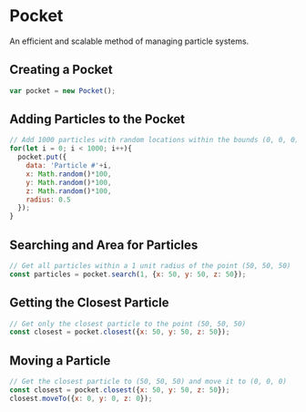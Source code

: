 # Pocket
An efficient and scalable method of managing particle systems.

## Creating a Pocket

```javascript
var pocket = new Pocket();
```

## Adding Particles to the Pocket

```javascript
// Add 1000 particles with random locations within the bounds (0, 0, 0) and (100, 100, 100)
for(let i = 0; i < 1000; i++){
  pocket.put({
    data: 'Particle #'+i,
    x: Math.random()*100,
    y: Math.random()*100,
    z: Math.random()*100,
    radius: 0.5
  });
}
```

## Searching and Area for Particles

```javascript
// Get all particles within a 1 unit radius of the point (50, 50, 50)
const particles = pocket.search(1, {x: 50, y: 50, z: 50});
```

## Getting the Closest Particle

```javascript
// Get only the closest particle to the point (50, 50, 50)
const closest = pocket.closest({x: 50, y: 50, z: 50});
```

## Moving a Particle

```javascript
// Get the closest particle to (50, 50, 50) and move it to (0, 0, 0)
const closest = pocket.closest({x: 50, y: 50, z: 50});
closest.moveTo({x: 0, y: 0, z: 0});
```
